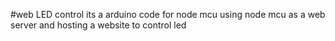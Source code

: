 #web LED control
its a arduino code for node mcu using node mcu as a web server and hosting a website to control led
